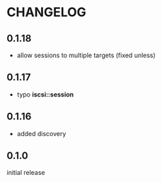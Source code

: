 # CHANGELOG

## 0.1.18

* allow sessions to multiple targets (fixed unless)

## 0.1.17

* typo **iscsi::session**

## 0.1.16

* added discovery

## 0.1.0

initial release
